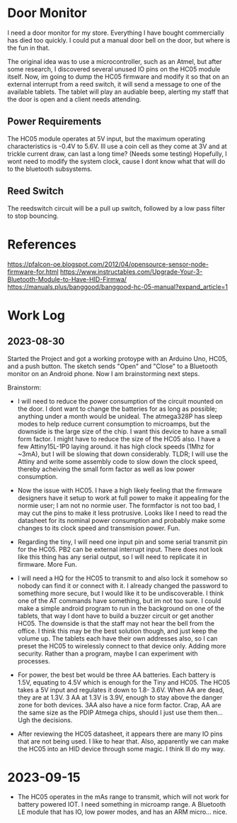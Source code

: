 # Door Monitor

I need a door monitor for my store. Everything I have bought commercially has died too quickly. I could put a manual door bell on the door, but where is the fun in that.

The original idea was to use a microcontroller, such as an Atmel, but after some research, I discovered several unused IO pins on the HC05 module itself. Now, im going to dump the HC05 firmware and modify it so that on an external interrupt from a reed switch, it will send a message to one of the available tablets. The tablet will play an audiable beep, alerting my staff that the door is open and a client needs attending.

## Power Requirements
The HC05 module operates at 5V input, but the maximum operating characteristics is -0.4V to 5.6V. Ill use a coin cell as they come at 3V and at trickle current draw, can last a long time? (Needs some testing) Hopefully, I wont need to modify the system clock, cause I dont know what that will do to the bluetooth subsystems.

## Reed Switch
The reedswitch circuit will be a pull up switch, followed by a low pass filter to stop bouncing.

# References
https://pfalcon-oe.blogspot.com/2012/04/opensource-sensor-node-firmware-for.html
https://www.instructables.com/Upgrade-Your-3-Bluetooth-Module-to-Have-HID-Firmwa/
https://manuals.plus/banggood/banggood-hc-05-manual?expand_article=1

# Work Log

## 2023-08-30
Started the Project and got a working protoype with an Arduino Uno, HC05, and a push button. The sketch sends
"Open" and "Close" to a Bluetooth monitor on an Android phone. Now I am brainstorming next 
steps.

Brainstorm:
- I will need to reduce the power consumption of the circuit mounted on the door. I dont 
want to change the batteries for as long as possible; anything under a month would be 
unideal. The atmega328P has sleep modes to help reduce current consumption to microamps, 
but the downside is the large size of the chip. I want this device to have a small form
factor. I might have to reduce the size of the HC05 also. I have a few Attiny15L-1P0 
laying around. it has high clock speeds (1Mhz for ~3mA), but I will be slowing that down 
considerably. TLDR; I will use the Attiny and write some assembly code to slow down
the clock speed, thereby acheiving the small form factor as well as low power consumption.

- Now the issue with HC05. I have a high likely feeling that the firmware designers 
have it setup to work at full power to make it appealing for the normie user;
I am not no normie user. The formfactor is not too bad, I may cut the pins to make it
less protrusive. Looks like I need to read the datasheet for its nominal power consumption
and probably make some changes to its clock speed and transmision power. Fun.

- Regarding the tiny, I will need one input pin and some serial transmit pin for the 
HC05. PB2 can be external interrupt input. There does not look like this thing has 
any serial output, so I will need to replicate it in firmware. More Fun.

- I will need a HQ for the HC05 to transmit to and also lock it somehow so nobody can find it
or connect with it. I already changed the password to something more secure, but I would like
it to be undiscoverable. I think one of the AT commands have something, but im not too sure.
I could make a simple android program to run in the background on one of the tablets, that 
way I dont have to build a buzzer circuit or get another HC05. The downside is that the 
staff may not hear the bell from the office. I think this may be the best solution though, 
and just keep the volume up. The tablets each have their own addresses also, so I can 
preset the HC05 to wirelessly connect to that device only. Adding more security. Rather than
a program, maybe I can experiment with processes. 

- For power, the best bet would be three AA batteries. Each battery is 1.5V, equating to 4.5V
which is enough for the Tiny and HC05. The HC05 takes a 5V input and regulates it down to 1.8-
3.6V. When AA are dead, they are at 1.3V. 3 AA at 1.3V is 3.9V, enough to stay above the danger
zone for both devices. 3AA also have a nice form factor. Crap, AA are the same size as the PDIP
Atmega chips, should I just use them then... Ugh the decisions.

- After reviewing the HC05 datasheet, it appears there are many IO pins that are not being used.
I like to hear that. Also, apparently we can make the HC05 into an HID device through some 
magic. I think Ill do my way.

# 2023-09-15 

- The HC05 operates in the mAs range to transmit, which will not work for battery powered IOT. I need something in microamp range. A Bluetooth LE module that has IO, low power modes, and has an ARM micro... nice.

